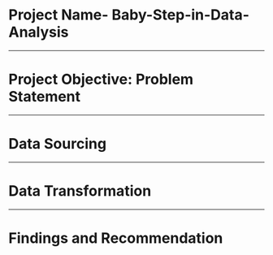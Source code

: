 # Project Name- Baby-Step-in-Data-Analysis

----
# Project Objective: Problem Statement



-----
# Data Sourcing 



------
# Data Transformation



------
# Findings and Recommendation
